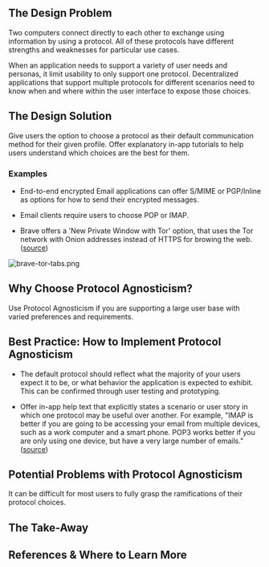 ## The Design Problem

Two computers connect directly to each other to exchange using information by using a protocol. All of these protocols have different strengths and weaknesses for particular use cases.

When an application needs to support a variety of user needs and personas, it limit usability to only support one protocol. Decentralized applications that support multiple protocols for different scenarios need to know when and where within the user interface to expose those choices.

## The Design Solution

Give users the option to choose a protocol as their default communication method for their given profile. Offer explanatory in-app tutorials to help users understand which choices are the best for them.

### Examples

- End-to-end encrypted Email applications can offer S/MIME or PGP/Inline as options for how to send their encrypted messages.

- Email clients require users to choose POP or IMAP.

- Brave offers a 'New Private Window with Tor' option, that uses the Tor network with Onion addresses instead of HTTPS for browing the web. ([source](https://brave.com/tor-tabs-beta/))

![brave-tor-tabs.png](brave-tor-tabs.png)

## Why Choose Protocol Agnosticism?

Use Protocol Agnosticism if you are supporting a large user base with varied preferences and requirements.

## Best Practice: How to Implement Protocol Agnosticism

- The default protocol should reflect what the majority of your users expect it to be, or what behavior the application is expected to exhibit. This can be confirmed through user testing and prototyping.

- Offer in-app help text that explicitly states a scenario or user story in which one protocol may be useful over another. For example, "IMAP is better if you are going to be accessing your email from multiple devices, such as a work computer and a smart phone. POP3 works better if you are only using one device, but have a very large number of emails." ([source](https://www.name.com/support/articles/205935497-Understanding-the-difference-between-POP-and-IMAP))

## Potential Problems with Protocol Agnosticism

It can be difficult for most users to fully grasp the ramifications of their protocol choices.

## The Take-Away

## References & Where to Learn More
